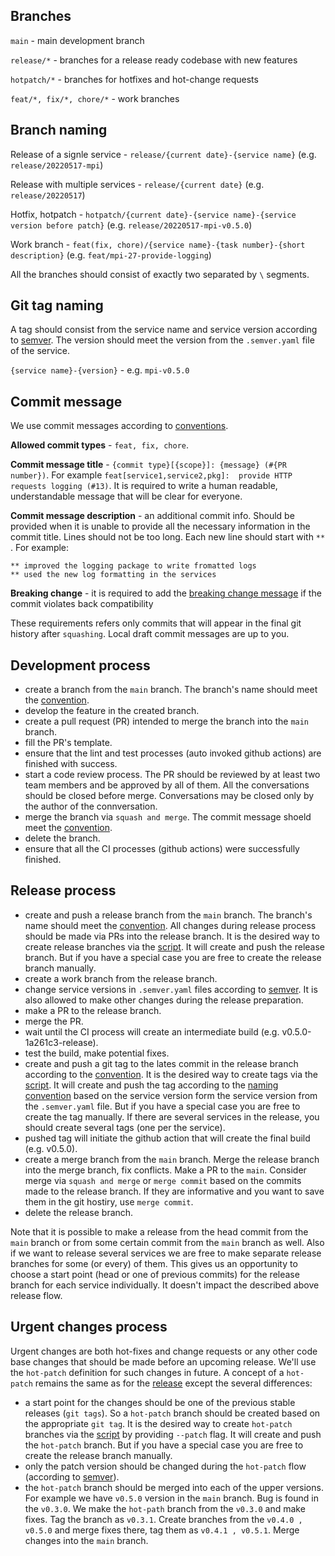 
## Branches

`main` - main development branch

`release/*` - branches for a release ready codebase with new features

`hotpatch/*` - branches for hotfixes and hot-change requests

`feat/*, fix/*, chore/*` - work branches

## Branch naming

Release of a signle service - `release/{current date}-{service name}` (e.g. `release/20220517-mpi`)

Release with multiple services - `release/{current date}` (e.g. `release/20220517`)

Hotfix, hotpatch - `hotpatch/{current date}-{service name}-{service version before patch}` (e.g. `release/20220517-mpi-v0.5.0`)

Work branch - `feat(fix, chore)/{service name}-{task number}-{short description}` (e.g. `feat/mpi-27-provide-logging`)

All the branches should consist of exactly two separated by `\` segments.

## Git tag naming

A tag should consist from the service name and service version according to [semver](https://semver.org/).
The version should meet the version from the `.semver.yaml` file of the service.

`{service name}-{version}` - e.g. `mpi-v0.5.0`


## Commit message

We use commit messages according to [conventions](https://www.conventionalcommits.org/en/v1.0.0/).

__Allowed commit types__ -  `feat, fix, chore`.

__Commit message title__ - `{commit type}[{scope}]: {message} (#{PR number})`.
For example `feat[service1,service2,pkg]:  provide HTTP requests logging (#13)`.
It is required to write a human readable, understandable message that will be clear for everyone.

__Commit message description__ - an additional commit info. Should be provided when it is unable to provide
all the necessary information in the commit title. Lines should not be too long.
Each new line should start with `** `. For example:
```
** improved the logging package to write fromatted logs
** used the new log formatting in the services
```

__Breaking change__ - it is required to add the [breaking change message](https://www.conventionalcommits.org/en/v1.0.0/#commit-message-with-description-and-breaking-change-footer) if the commit violates back compatibility

These requirements refers only commits that will appear in the final git history after `squashing`.
Local draft commit messages are up to you.

## Development process

- create a branch from the `main` branch. The branch's name should meet the [convention](`#branch-naming`).
- develop the feature in the created branch.
- create a pull request (PR) intended to merge the branch into the `main` branch.
- fill the PR's template.
- ensure that the lint and test processes (auto invoked github actions) are finished with success.
- start a code review process. The PR should be reviewed by at least two team members and be approved by all of them.
  All the conversations should be closed before merge. Conversations may be closed only by the author of the connversation.
- merge the branch via `squash and merge`. The commit message shoeld meet the [convention](#commit-message).
- delete the branch.
- ensure that all the CI processes (github actions) were successfully finished.


## Release process

- create and push a release branch from the `main` branch. The branch's name should meet the [convention](`#branch-naming`).
  All changes during release process should be made via PRs into the release branch.
  It is the desired way to create release branches via the [script](https://github.com/edenlabllc/wasfaty.api/blob/main/scripts/release-branch.sh). It will create and push the release branch. But if you have a special case you are free to create the release branch manually.
- create a work branch from the release branch.
- change service versions in `.semver.yaml` files according to [semver](https://semver.org/).
  It is also allowed to make other changes during the release preparation.
- make a PR to the release branch.
- merge the PR.
- wait until the CI process will create an intermediate build (e.g. v0.5.0-1a261c3-release).
- test the build, make potential fixes.
- create and push a git tag to the lates commit in the release branch according to the [convention](`#tag-naming`).
  It is the desired way to create tags via the [script](https://github.com/edenlabllc/wasfaty.api/blob/main/scripts/release-tag.sh). It will create and push the tag according to the [naming convention](`#tag-naming`) based on the service version
  form the service version from the `.semver.yaml` file. But if you have a special case you are free to create the tag manually.
  If there are several services in the release, you should create several tags (one per the service).
- pushed tag will initiate the github action that will create the final build (e.g. v0.5.0).
- create a merge branch from the `main` branch. Merge the release branch into the merge branch, fix conflicts.
  Make a PR to the `main`. Consider merge via `squash and merge` or `merge commit` based on the commits made
  to the release branch. If they are informative and you want to save them in the git hostiry, use `merge commit`.
- delete the release branch.

Note that it is possible to make a release from the head commit from the `main` branch or from some
certain commit from the `main` branch as well. Also if we want to release several services we are free
to make separate release branches for some (or every) of them. This gives us an opportunity
to choose a start point (head or one of previous commits) for the release branch for each service individually.
It doesn't impact the described above release flow.

## Urgent changes process

Urgent changes are both hot-fixes and change requests or any other code base changes that should be made
before an upcoming release. We'll use the `hot-patch` definition for such changes in future.
A concept of a `hot-patch` remains the same as for the [release](#release-process) except the several differences:
- a start point for the changes should be one of the previous stable releases (`git tags`).
  So a `hot-patch` branch should be created based on the appropriate `git tag`. It is the desired way
  to create `hot-patch` branches via the [script](https://github.com/edenlabllc/wasfaty.api/blob/main/scripts/release-branch.sh)
  by providing `--patch` flag. It will create and push the `hot-patch` branch. But if you have a special case you are free to create the release branch manually.
- only the patch version should be changed during the `hot-patch` flow (according to [semver](https://semver.org/)).
- the `hot-patch` branch should be merged into each of the upper versions. For example we have `v0.5.0`
  version in the `main` branch. Bug is found in the `v0.3.0`. We make the `hot-path` branch from the `v0.3.0`
  and make fixes. Tag the branch as `v0.3.1`. Create branches from the `v0.4.0 , v0.5.0` and merge fixes there,
  tag them as `v0.4.1 , v0.5.1`. Merge changes into the `main` branch.